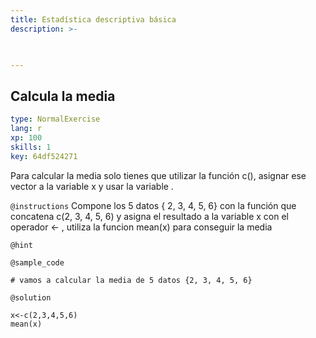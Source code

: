 ```yaml
---
title: Estadística descriptiva básica
description: >-
  


---
```

## Calcula la media

```yaml
type: NormalExercise
lang: r
xp: 100
skills: 1
key: 64df524271
```

Para calcular la media solo tienes que utilizar la función c(), asignar ese vector a la variable x  y usar la variable .

`@instructions`
Compone los 5 datos  { 2, 3, 4, 5, 6}  con la función que concatena c(2, 3, 4, 5, 6) y asigna el resultado a la variable x con el operador  <- , utiliza la funcion mean(x) para conseguir la media

`@hint`



`@sample_code`
```{r}
# vamos a calcular la media de 5 datos {2, 3, 4, 5, 6}
```
`@solution`
```{r}
x<-c(2,3,4,5,6)
mean(x)
```





